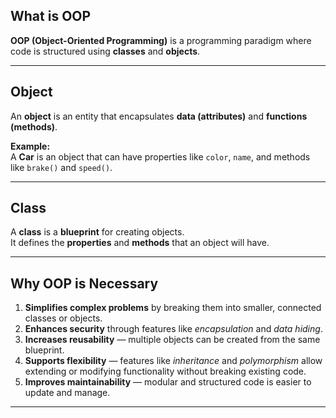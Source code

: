 ## What is OOP

**OOP (Object-Oriented Programming)** is a programming paradigm where code is structured using **classes** and **objects**.

---

## Object

An **object** is an entity that encapsulates **data (attributes)** and **functions (methods)**.

**Example:**  
A **Car** is an object that can have properties like `color`, `name`, and methods like `brake()` and `speed()`.

---

## Class

A **class** is a **blueprint** for creating objects.  
It defines the **properties** and **methods** that an object will have.

---

## Why OOP is Necessary

1. **Simplifies complex problems** by breaking them into smaller, connected classes or objects.
2. **Enhances security** through features like _encapsulation_ and _data hiding_.
3. **Increases reusability** — multiple objects can be created from the same blueprint.
4. **Supports flexibility** — features like _inheritance_ and _polymorphism_ allow extending or modifying functionality without breaking existing code.
5. **Improves maintainability** — modular and structured code is easier to update and manage.

---
